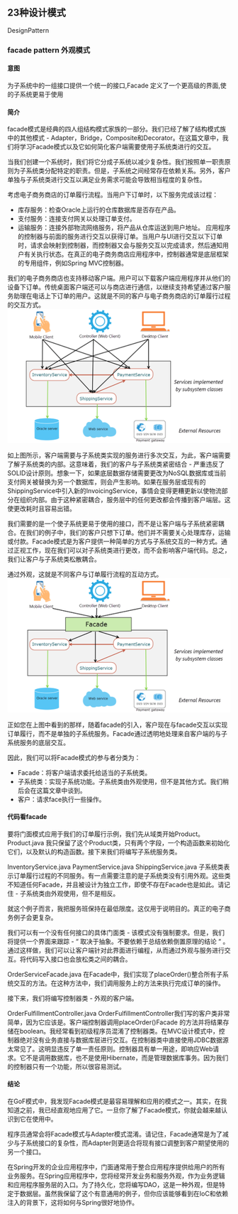 ## 23种设计模式
 DesignPattern

### facade pattern 外观模式
#### 意图
   为子系统中的一组接口提供一个统一的接口,Facade 定义了一个更高级的界面,使的子系统更易于使用
#### 简介
facade模式是经典的四人组结构模式家族的一部分。我们已经了解了结构模式族中的其他模式 - Adapter，Bridge，Composite和Decorator。在这篇文章中，我们将学习Facade模式以及它如何简化客户端需要使用子系统类进行的交互。

当我们创建一个系统时，我们将它分成子系统以减少复杂性。我们按照单一职责原则为子系统类分配特定的职责。但是，子系统之间经常存在依赖关系。另外，客户单独与子系统类进行交互以满足业务需求可能会导致相当程度的复杂性。

考虑电子商务商店的订单履行流程。当用户下订单时，以下服务完成该过程：

* 库存服务：检查Oracle上运行的仓库数据库是否存在产品。
* 支付服务：连接支付网关以处理订单支付。
* 运输服务：连接外部物流网络服务，将产品从仓库运送到用户地址。
应用程序的控制器与前面的服务进行交互以获得订单。当用户与UI进行交互以下订单时，请求会映射到控制器，而控制器又会与服务交互以完成请求，然后通知用户有关执行状态。在真正的电子商务商店应用程序中，控制器通常是底层框架的专用组件，例如Spring MVC控制器。

我们的电子商务商店也支持移动客户端。用户可以下载客户端应用程序并从他们的设备下订单。传统桌面客户端还可以与商店进行通信，以继续支持希望通过客户服务助理在电话上下订单的用户。这就是不同的客户与电子商务商店的订单履行过程的交互方式。
![](Facade01.png)

如上图所示，客户端需要与子系统类实现的服务进行多次交互，为此，客户端需要了解子系统类的内部。这意味着，我们的客户与子系统类紧密结合 - 严重违反了SOLID设计原则。想象一下，如果底层数据存储需要更改为NoSQL数据库或当前支付网关被替换为另一个数据库，则会产生影响。如果在服务层或现有的ShippingService中引入新的InvoicingService，事情会变得更糟更新以使物流部分在组织内部。由于这种紧密耦合，服务层中的任何更改都会传播到客户端层。这使更改耗时且容易出错。

我们需要的是一个使子系统更易于使用的接口，而不是让客户端与子系统紧密耦合。在我们的例子中，我们的客户只想下订单。他们并不需要关心处理库存，运输或付款。Facade模式是为客户提供一种简单的方式与子系统交互的一种方式。通过正视工作，现在我们可以对子系统类进行更改，而不会影响客户端代码。总之，我们让客户与子系统类松散耦合。

通过外观，这就是不同客户与订单履行流程的互动方式。
![](Facade02.png)

正如您在上图中看到的那样，随着facade的引入，客户现在与facade交互以实现订单履行，而不是单独的子系统服务。Facade通过透明地处理来自客户端的与子系统服务的底层交互。

因此，我们可以将Facade模式的参与者分类为：

* Facade：将客户端请求委托给适当的子系统类。
* 子系统类：实现子系统功能。子系统类由外观使用，但不是其他方式。我们稍后会在这篇文章中谈到。
* 客户：请求face执行一些操作。

#### 代码看facade
要将门面模式应用于我们的订单履行示例，我们先从域类开始Product。
Product.java
我只保留了这个Product类，只有两个字段，一个构造函数来初始化它们，以及默认的构造函数。接下来我们将编写子系统服务类。

InventoryService.java
PaymentService.java
ShippingService.java
子系统类表示订单履行过程的不同服务。有一点需要注意的是子系统类没有引用外观。这些类不知道任何Facade，并且被设计为独立工作，即使不存在Facade也是如此。请记住 -  子系统类由外观使用，但不是相反。

就这个例子而言，我把服务班保持在最低限度。这仅用于说明目的。真正的电子商务例子会更复杂。

我们可以有一个没有任何接口的具体门面类 - 该模式没有强制要求。但是，我们将提供一个界面来跟踪 - “ 取决于抽象。不要依赖于总结依赖倒置原理的结论 “ 。通过这样做，我们可以让客户端针对此界面进行编程，从而通过外观与服务进行交互。将代码写入接口也会放松类之间的耦合。

OrderServiceFacade.java
在Facade中，我们实现了placeOrder()整合所有子系统交互的方法。在这种方法中，我们调用服务上的方法来执行完成订单的操作。

接下来，我们将编写控制器类 - 外观的客户端。

OrderFulfillmentController.java
OrderFulfillmentController我们写的客户类非常简单，因为它应该是。客户端控制器调用placeOrder()Facade 的方法并将结果存储在boolean。我经常看到初级程序员混淆了控制器类。在MVC设计模式中，控制器绝对没有业务直接与数据库层进行交互。在控制器类中直接使用JDBC数据源太常见了。这明显违反了单一责任原则。控制器具有单一用途，即响应Web请求。它不是调用数据库，也不是使用Hibernate，而是管理数据库事务。因为我们的控制器只有一个功能，所以很容易测试。
#### 结论
在GoF模式中，我发现Facade模式是最容易理解和应用的模式之一。其实，在我知道之前，我已经直观地应用了它。一旦你了解了Facade模式，你就会越来越认识到它在使用中。

程序员通常会将Facade模式与Adapter模式混淆。请记住，Facade通常是为了减少与子系统接口的复杂性，而Adapter则更适合将现有接口调整到客户期望使用的另一个接口。

在Spring开发的企业应用程序中，门面通常用于整合应用程序提供给用户的所有业务服务。在Spring应用程序中，您将经常开发业务和服务外观，作为业务逻辑和应用程序服务层的入口。为了持久化，您将编写DAO，这是一种外观，但是特定于数据层。虽然我保留了这个有意通用的例子，但你应该能够看到在IoC和依赖注入的背景下，这将如何与Spring很好地协作。
